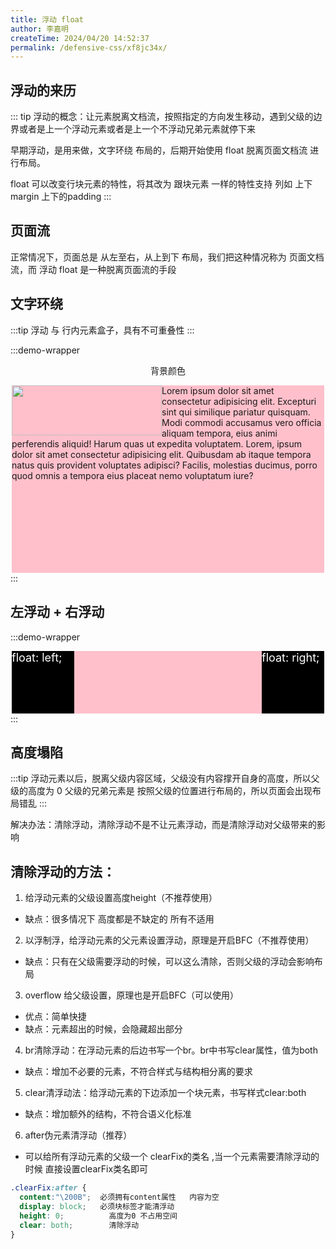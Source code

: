 ```yaml
---
title: 浮动 float
author: 李嘉明
createTime: 2024/04/20 14:52:37
permalink: /defensive-css/xf8jc34x/
---
```


## 浮动的来历

::: tip
浮动的概念：让元素脱离文档流，按照指定的方向发生移动，遇到父级的边界或者是上一个浮动元素或者是上一个不浮动兄弟元素就停下来

早期浮动，是用来做，文字环绕 布局的，后期开始使用 float 脱离页面文档流 进行布局。

float 可以改变行块元素的特性，将其改为 跟块元素 一样的特性支持 列如 上下margin 上下的padding 
:::

## 页面流

正常情况下，页面总是 从左至右，从上到下 布局，我们把这种情况称为 页面文档流，而 浮动 float 是一种脱离页面流的手段

## 文字环绕

:::tip
浮动 与 行内元素盒子，具有不可重叠性
:::

<style>
.outer-002 {
  width: 500px;
  height: 300px;
  background-color: pink;
  margin: 0 auto;
}
.outer-002 img {
  float: left;
}
</style>

:::demo-wrapper

<p align="center">背景颜色</p>

<div class="outer-002">
<img src="/51853339.jpeg" alt="" width="240" height="80" />
Lorem ipsum dolor sit amet consectetur adipisicing elit. Excepturi sint
qui similique pariatur quisquam. Modi commodi accusamus vero officia
aliquam tempora, eius animi perferendis aliquid! Harum quas ut expedita
voluptatem. Lorem, ipsum dolor sit amet consectetur adipisicing elit.
Quibusdam ab itaque tempora natus quis provident voluptates adipisci?
Facilis, molestias ducimus, porro quod omnis a tempora eius placeat nemo
voluptatum iure?
</div>
:::

## 左浮动 + 右浮动

<style>
.outer-003 {
  width: 500px;
  margin: 0 auto;
  background-color: pink;
  overflow: auto;
}
.inner-003 {
  width: 100px;
  height: 100px;
  background-color: black;
  color: white;
  font-size: 18px;
}

.inner-003:nth-child(1) {
  float: left;
}
.inner-003:nth-child(2) {
  float: right;
}
</style>

:::demo-wrapper
<div class="outer-003">
  <div class="inner-003">float: left;</div>
  <div class="inner-003">float: right;</div>
</div>
:::

## 高度塌陷

:::tip
浮动元素以后，脱离父级内容区域，父级没有内容撑开自身的高度，所以父级的高度为 0
父级的兄弟元素是 按照父级的位置进行布局的，所以页面会出现布局错乱
:::

解决办法：清除浮动，清除浮动不是不让元素浮动，而是清除浮动对父级带来的影响


## 清除浮动的方法：


1. 给浮动元素的父级设置高度height（不推荐使用）
  - 缺点：很多情况下 高度都是不缺定的  所有不适用
  
2. 以浮制浮，给浮动元素的父元素设置浮动，原理是开启BFC（不推荐使用）
  - 缺点：只有在父级需要浮动的时候，可以这么清除，否则父级的浮动会影响布局

3. overflow 给父级设置，原理也是开启BFC（可以使用）
  - 优点：简单快捷
  - 缺点：元素超出的时候，会隐藏超出部分

4. br清除浮动：在浮动元素的后边书写一个br。br中书写clear属性，值为both
  - 缺点：增加不必要的元素，不符合样式与结构相分离的要求

5. clear清浮动法：给浮动元素的下边添加一个块元素，书写样式clear:both
  - 缺点：增加额外的结构，不符合语义化标准

6. after伪元素清浮动（推荐）
  - 可以给所有浮动元素的父级一个  clearFix的类名 ,当一个元素需要清除浮动的时候  直接设置clearFix类名即可

```css
.clearFix:after {
  content:"\200B";  必须拥有content属性   内容为空
  display: block;   必须块标签才能清浮动
  height: 0;          高度为0 不占用空间
  clear: both;        清除浮动
}
```